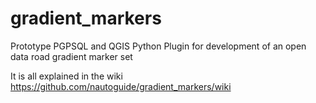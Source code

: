 # gradient_markers
Prototype PGPSQL and QGIS Python Plugin for development of an open data road gradient marker set

It is all explained in the wiki https://github.com/nautoguide/gradient_markers/wiki
